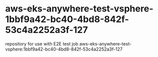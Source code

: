 # aws-eks-anywhere-test-vsphere-1bbf9a42-bc40-4bd8-842f-53c4a2252a3f-127
repository for use with E2E test job aws-eks-anywhere-test-vsphere:1bbf9a42-bc40-4bd8-842f-53c4a2252a3f-127
